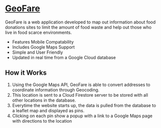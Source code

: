 # [GeoFare](https://geofare.github.io/)
GeoFare is a web application developed to map out information about food donations sites to limit the amount of food waste and help out those who live in food scarce environments.
- Features Mobile Compatability
- Includes Google Maps Support
- Simple and User Friendly
- Updated in real time from a Google Cloud database

## How it Works
1. Using the Google Maps API, GeoFare is able to convert addresses to coordinate information through Geocoding. 
2. This location is sent to a Cloud Firestore server to be stored with all other locations in the database.
3. Everytime the website starts up, the data is pulled from the database to a leaflet map and displayed as pins.
4. Clicking on each pin show a popup with a link to a Google Maps page with directions to the location

